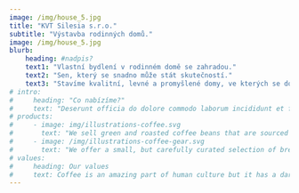 ```yaml
---
image: /img/house_5.jpg
title: "KVT Silesia s.r.o."
subtitle: "Výstavba rodinných domů."
image: /img/house_5.jpg
blurb:
    heading: #nadpis?
    text1: "Vlastní bydlení v rodinném domě se zahradou." 
    text2: "Sen, který se snadno může stát skutečností."
    text3: "Stavíme kvalitní, levné a promyšlené domy, ve kterých se dobře žije."
# intro:
#     heading: "Co nabízíme?"
#     text: "Deserunt officia do dolore commodo laborum incididunt et fugiat esse ad occaecat cupidatat ullamco. Culpa dolor ad non sunt magna ut. Labore sit Lorem exercitation adipisicing cupidatat. Officia ex culpa esse commodo veniam irure laborum ad do tempor amet non consectetur. Id tempor deserunt aute amet laborum ad aliqua cillum. Velit est adipisicing ullamco dolor nulla amet labore eiusmod ipsum exercitation."
# products:
#     - image: img/illustrations-coffee.svg
#       text: "We sell green and roasted coffee beans that are sourced directly from independent farmers and farm cooperatives. We’re proud to offer a variety of coffee beans grown with great care for the environment and local communities. Check our post or contact us directly for current availability."
#     - image: /img/illustrations-coffee-gear.svg
#       text: "We offer a small, but carefully curated selection of brewing gear and tools for every taste and experience level. No matter if you roast your own beans or just bought your first french press, you’ll find a gadget to fall in love with in our shop."
# values:
#     heading: Our values
#     text: Coffee is an amazing part of human culture but it has a dark side too – one of colonialism and mindless abuse of natural resources and human lives. We want to turn this around and return the coffee trade to the drink’s exhilarating, empowering and unifying nature.
---
```


